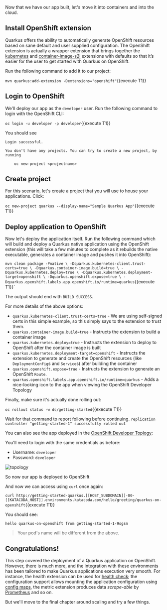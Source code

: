 Now that we have our app built, let's move it into containers and into the cloud.

## Install OpenShift extension

Quarkus offers the ability to automatically generate OpenShift resources based on sane default and user supplied configuration. The OpenShift extension is actually a wrapper extension that brings together the [kubernetes](https://quarkus.io/guides/deploying-to-kubernetes) and [container-image-s2i](https://quarkus.io/guides/container-image#s2i) extensions with defaults so that it’s easier for the user to get started with Quarkus on OpenShift.

Run the following command to add it to our project:

`mvn quarkus:add-extension -Dextensions="openshift"`{{execute T1}}

## Login to OpenShift

We'll deploy our app as the `developer` user. Run the following command to login with the OpenShift CLI:

`oc login -u developer -p developer`{{execute T1}}

You should see

```
Login successful.

You don't have any projects. You can try to create a new project, by running

    oc new-project <projectname>
```

## Create project

For this scenario, let's create a project that you will use to house your applications. Click:

`oc new-project quarkus --display-name="Sample Quarkus App"`{{execute T1}}

## Deploy application to OpenShift

Now let's deploy the application itself. Run the following command which will build and deploy a Quarkus native application using the OpenShift extension (this will take a few minutes to complete as it rebuilds the native executable, generates a container image and pushes it into OpenShift):

`mvn clean package -Pnative \
-Dquarkus.kubernetes-client.trust-certs=true \
-Dquarkus.container-image.build=true \
-Dquarkus.kubernetes.deploy=true \
-Dquarkus.kubernetes.deployment-target=openshift \
-Dquarkus.openshift.expose=true \
-Dquarkus.openshift.labels.app.openshift.io/runtime=quarkus`{{execute T1}}`

The output should end with `BUILD SUCCESS`.

For more details of the above options:

* `quarkus.kubernetes-client.trust-certs=true` - We are using self-signed certs in this simple example, so this simply says to the extension to trust them.
* `quarkus.container-image.build=true` - Instructs the extension to build a container image
* `quarkus.kubernetes.deploy=true` - Instructs the extension to deploy to OpenShift after the container image is built
* `quarkus.kubernetes.deployment-target=openshift` - Instructs the extension to generate and create the OpenShift resources (like `DeploymentConfig`s and `Service`s) after building the container
* `quarkus.openshift.expose=true` - Instructs the extension to generate an OpenShift `Route`.
* `quarkus.openshift.labels.app.openshift.io/runtime=quarkus` - Adds a nice-looking icon to the app when viewing the OpenShift Developer Topology

Finally, make sure it's actually done rolling out:

`oc rollout status -w dc/getting-started`{{execute T1}}

Wait for that command to report following before continuing.
`replication controller "getting-started-1" successfully rolled out`

You can also see the app deployed in the [OpenShift Developer Toplogy](https://console-openshift-console-[[HOST_SUBDOMAIN]]-443-[[KATACODA_HOST]].environments.katacoda.com/topology/ns/quarkus):

You'll need to login with the same credentials as before:

* Username: `developer`
* Password: `developer`

![topology](/openshift/assets/middleware/quarkus/greetingtopology.png)

So now our app is deployed to OpenShift

And now we can access using `curl` once again:

`curl http://getting-started-quarkus.[[HOST_SUBDOMAIN]]-80-[[KATACODA_HOST]].environments.katacoda.com/hello/greeting/quarkus-on-openshift`{{execute T1}}

You should see:

```console
hello quarkus-on-openshift from getting-started-1-9sgsm
```

> Your pod's name will be different from the above.

## Congratulations!

This step covered the deployment of a Quarkus application on OpenShift. However, there is much more, and the integration with these environments has been tailored to make Quarkus applications execution very smooth. For instance, the health extension can be used for [health check](https://docs.openshift.com/container-platform/4.6/applications/application-health.html); the configuration support allows mounting the application configuration using [config maps](https://docs.openshift.com/container-platform/4.6/authentication/configmaps.html), the metric extension produces data _scrape-able_ by [Prometheus](https://prometheus.io/) and so on.

But we'll move to the final chapter around scaling and try a few things.


